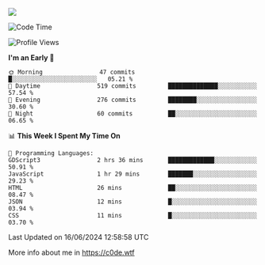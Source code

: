 <a href="https://wakatime.com"><img src="https://wakatime.com/share/@c0dezin/b7f18a7c-ab3a-40b8-8bc7-b1b7bf71f1d6.svg" /></a>

<!--START_SECTION:waka-->
![Code Time](http://img.shields.io/badge/Code%20Time-41%20hrs%208%20mins-blue)

![Profile Views](http://img.shields.io/badge/Profile%20Views-0-blue)

**I'm an Early 🐤** 

```text
🌞 Morning                47 commits          █░░░░░░░░░░░░░░░░░░░░░░░░   05.21 % 
🌆 Daytime                519 commits         ██████████████░░░░░░░░░░░   57.54 % 
🌃 Evening                276 commits         ████████░░░░░░░░░░░░░░░░░   30.60 % 
🌙 Night                  60 commits          ██░░░░░░░░░░░░░░░░░░░░░░░   06.65 % 
```


📊 **This Week I Spent My Time On** 

```text
💬 Programming Languages: 
GDScript3                2 hrs 36 mins       █████████████░░░░░░░░░░░░   50.91 % 
JavaScript               1 hr 29 mins        ███████░░░░░░░░░░░░░░░░░░   29.23 % 
HTML                     26 mins             ██░░░░░░░░░░░░░░░░░░░░░░░   08.47 % 
JSON                     12 mins             █░░░░░░░░░░░░░░░░░░░░░░░░   03.94 % 
CSS                      11 mins             █░░░░░░░░░░░░░░░░░░░░░░░░   03.70 % 
```


 Last Updated on 16/06/2024 12:58:58 UTC
<!--END_SECTION:waka-->

More info about me in https://c0de.wtf
